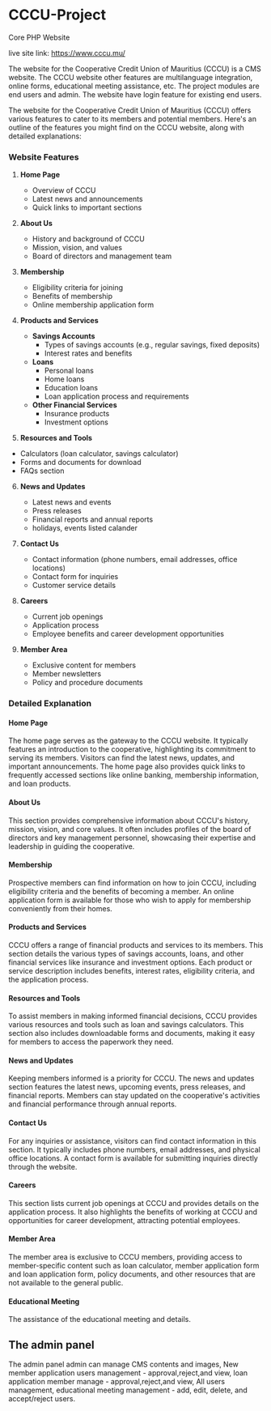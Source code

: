 # CCCU-Project
Core PHP Website

live site link: https://www.cccu.mu/

The website for the Cooperative Credit Union of Mauritius (CCCU) is a CMS website. The CCCU website other features are multilanguage integration, online forms, educational meeting assistance, etc. The project modules are end users and admin. The website have login feature for existing end users.

The website for the Cooperative Credit Union of Mauritius (CCCU) offers various features to cater to its members and potential members. Here's an outline of the features you might find on the CCCU website, along with detailed explanations:

### Website Features

1. **Home Page**
   - Overview of CCCU
   - Latest news and announcements
   - Quick links to important sections

2. **About Us**
   - History and background of CCCU
   - Mission, vision, and values
   - Board of directors and management team

3. **Membership**
   - Eligibility criteria for joining
   - Benefits of membership
   - Online membership application form

4. **Products and Services**
   - **Savings Accounts**
     - Types of savings accounts (e.g., regular savings, fixed deposits)
     - Interest rates and benefits
   - **Loans**
     - Personal loans
     - Home loans
     - Education loans
     - Loan application process and requirements
   - **Other Financial Services**
     - Insurance products
     - Investment options

5.  **Resources and Tools**
   - Calculators (loan calculator, savings calculator)
   - Forms and documents for download
   - FAQs section

6. **News and Updates**
   - Latest news and events
   - Press releases
   - Financial reports and annual reports
   - holidays, events listed calander

8. **Contact Us**
   - Contact information (phone numbers, email addresses, office locations)
   - Contact form for inquiries
   - Customer service details

9. **Careers**
   - Current job openings
   - Application process
   - Employee benefits and career development opportunities

10. **Member Area**
    - Exclusive content for members
    - Member newsletters
    - Policy and procedure documents

### Detailed Explanation

#### Home Page
The home page serves as the gateway to the CCCU website. It typically features an introduction to the cooperative, highlighting its commitment to serving its members. Visitors can find the latest news, updates, and important announcements. The home page also provides quick links to frequently accessed sections like online banking, membership information, and loan products.

#### About Us
This section provides comprehensive information about CCCU's history, mission, vision, and core values. It often includes profiles of the board of directors and key management personnel, showcasing their expertise and leadership in guiding the cooperative.

#### Membership
Prospective members can find information on how to join CCCU, including eligibility criteria and the benefits of becoming a member. An online application form is available for those who wish to apply for membership conveniently from their homes.

#### Products and Services
CCCU offers a range of financial products and services to its members. This section details the various types of savings accounts, loans, and other financial services like insurance and investment options. Each product or service description includes benefits, interest rates, eligibility criteria, and the application process.

#### Resources and Tools
To assist members in making informed financial decisions, CCCU provides various resources and tools such as loan and savings calculators. This section also includes downloadable forms and documents, making it easy for members to access the paperwork they need.

#### News and Updates
Keeping members informed is a priority for CCCU. The news and updates section features the latest news, upcoming events, press releases, and financial reports. Members can stay updated on the cooperative's activities and financial performance through annual reports.

#### Contact Us
For any inquiries or assistance, visitors can find contact information in this section. It typically includes phone numbers, email addresses, and physical office locations. A contact form is available for submitting inquiries directly through the website.

#### Careers
This section lists current job openings at CCCU and provides details on the application process. It also highlights the benefits of working at CCCU and opportunities for career development, attracting potential employees.

#### Member Area
The member area is exclusive to CCCU members, providing access to member-specific content such as loan calculator, member application form and loan application form, policy documents, and other resources that are not available to the general public.

#### Educational Meeting
The assistance of the educational meeting and details.

## The admin panel
The admin panel admin can manage CMS contents and images, New member application users management - approval,reject,and view, loan application member manage - approval,reject,and view, All users management, educational meeting management - add, edit, delete, and accept/reject users.


